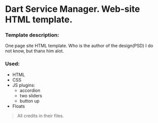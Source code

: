 # Dart Service Manager. Web-site HTML template.

### Template description:
One page site HTML template. 
Who is the author of the design(PSD) I do not know, but thanx him alot.

 ### Used:
 - HTML
 - CSS
 - JS plugins:
   - accordion
   - two sliders
   - button up
 - Floats

 > All credits in their files.